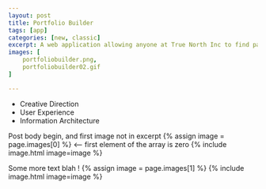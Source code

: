 ```yaml
---
layout: post
title: Portfolio Builder
tags: [app]
categories: [new, classic]
excerpt: A web application allowing anyone at True North Inc to find past projects in the portfolio database and easily assemble a showcase site for presentations.
images: [
	portfoliobuilder.png, 
	portfoliobuilder02.gif
]

---
```


- Creative Direction
- User Experience
- Information Architecture

Post body begin, and first image not in excerpt
{% assign image = page.images[0] %} <-- first element of the array is zero
{% include image.html image=image %}

Some more text blah !
{% assign image = page.images[1] %}
{% include image.html image=image %}